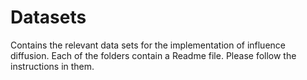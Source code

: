 # Datasets
Contains the relevant data sets for the implementation of influence diffusion.
Each of the folders contain a Readme file. Please follow the instructions in
them.
